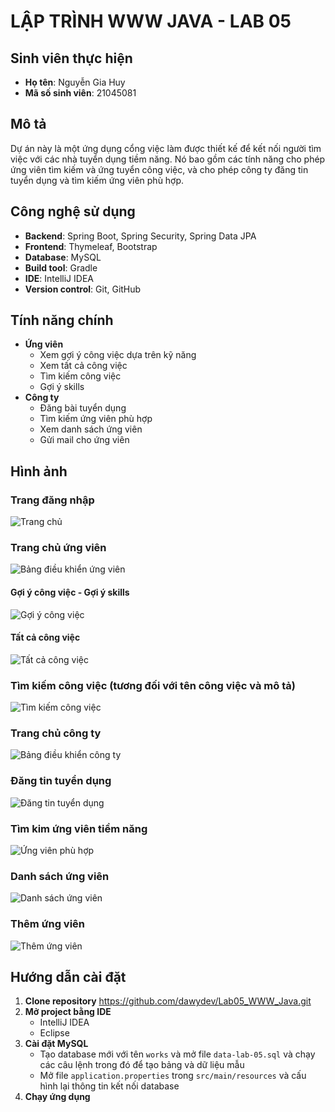 # LẬP TRÌNH WWW JAVA - LAB 05

## Sinh viên thực hiện
- **Họ tên**: Nguyễn Gia Huy
- **Mã số sinh viên**: 21045081
  
## Mô tả
Dự án này là một ứng dụng cổng việc làm được thiết kế để kết nối người tìm việc với các nhà tuyển dụng tiềm năng. Nó bao gồm các tính năng cho phép ứng viên tìm kiếm và ứng tuyển công việc, và cho phép công ty đăng tin tuyển dụng và tìm kiếm ứng viên phù hợp.

## Công nghệ sử dụng
- **Backend**: Spring Boot, Spring Security, Spring Data JPA
- **Frontend**: Thymeleaf, Bootstrap
- **Database**: MySQL
- **Build tool**: Gradle
- **IDE**: IntelliJ IDEA
- **Version control**: Git, GitHub


## Tính năng chính
- **Ứng viên**
  - Xem gợi ý công việc dựa trên kỹ năng
  - Xem tất cả công việc
  - Tìm kiếm công việc
  - Gợi ý skills
- **Công ty**
  - Đăng bài tuyển dụng
  - Tìm kiếm ứng viên phù hợp
  - Xem danh sách ứng viên
  - Gửi mail cho ứng viên

## Hình ảnh 

### Trang đăng nhập
![Trang chủ](screenshots/login.png)

### Trang chủ ứng viên
![Bảng điều khiển ứng viên](screenshots/candidate-page.png)

#### Gợi ý công việc - Gợi ý skills
![Gợi ý công việc](screenshots/candidate-page-1.png)

#### Tất cả công việc
![Tất cả công việc](screenshots/candidate-page-2.png)

### Tìm kiếm công việc (tương đối với tên công việc và mô tả)
![Tìm kiếm công việc](screenshots/timKiemTuongDoi.png)

### Trang chủ công ty
![Bảng điều khiển công ty](screenshots/company-page.png)

### Đăng tin tuyển dụng
![Đăng tin tuyển dụng](screenshots/post-job.png)

### Tìm kim ứng viên tiềm năng
![Ứng viên phù hợp](screenshots/suitable-candidates.png)

### Danh sách ứng viên
![Danh sách ứng viên](screenshots/candidates-list.png)

### Thêm ứng viên
![Thêm ứng viên](screenshots/add.png)


## Hướng dẫn cài đặt
1. **Clone repository**
   https://github.com/dawydev/Lab05_WWW_Java.git
2. **Mở project bằng IDE**
   - IntelliJ IDEA
   - Eclipse
3. **Cài đặt MySQL**
    - Tạo database mới với tên `works` và mở file `data-lab-05.sql` và chạy các câu lệnh trong đó để tạo bảng và dữ liệu mẫu
    - Mở file `application.properties` trong `src/main/resources` và cấu hình lại thông tin kết nối database
4. **Chạy ứng dụng**
